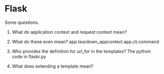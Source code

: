 # Flask

Some questions.

1. What do application context and request context mean?
2. What do these even mean?
   app.teardown_appcontext
   app.cli.command
3. Who provides the definition for url_for in the templates?
The python code in flaskr.py

4. What does extending a template mean?